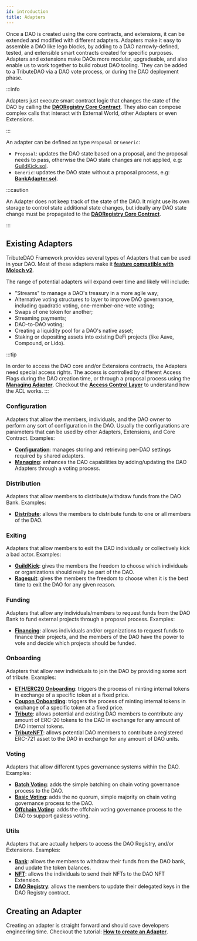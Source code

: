 ```yaml
---
id: introduction
title: Adapters
---
```


Once a DAO is created using the core contracts, and extensions, it can be extended and modified with different adapters. Adapters make it easy to assemble a DAO like lego blocks, by adding to a DAO narrowly-defined, tested, and extensible smart contracts created for specific purposes. Adapters and extensions make DAOs more modular, upgradeable, and also enable us to work together to build robust DAO tooling. They can be added to a TributeDAO via a DAO vote process, or during the DAO deployment phase.

:::info

Adapters just execute smart contract logic that changes the state of the DAO by calling the **[DAORegistry Core Contract](/docs/contracts/core/dao-registry)**. They also can compose complex calls that interact with External World, other Adapters or even Extensions.

:::

An adapter can be defined as type `Proposal` or `Generic`:

- `Proposal`: updates the DAO state based on a proposal, and the proposal needs to pass, otherwise the DAO state changes are not applied, e.g: [GuildKick.sol](/docs/contracts/adapters/exiting/guild-kick-adapter).
- `Generic`: updates the DAO state without a proposal process, e.g: **[BankAdapter.sol](/docs/contracts/adapters/utils/bank-adapter)**.

:::caution

An Adapter does not keep track of the state of the DAO. It might use its own storage to control state additional state changes, but ideally any DAO state change must be propagated to the **[DAORegistry Core Contract](/docs/contracts/core/dao-registry)**.

:::

## Existing Adapters

TributeDAO Framework provides several types of Adapters that can be used in your DAO. Most of these adapters make it **[feature compatible with Moloch v2](/docs/intro/comparison/moloch)**.

The range of potential adapters will expand over time and likely will include:

- "Streams" to manage a DAO's treasury in a more agile way;
- Alternative voting structures to layer to improve DAO governance, including quadratic voting, one-member-one-vote voting;
- Swaps of one token for another;
- Streaming payments;
- DAO-to-DAO voting;
- Creating a liquidity pool for a DAO's native asset;
- Staking or depositing assets into existing DeFi projects (like Aave, Compound, or Lido).

:::tip

In order to access the DAO core and/or Extensions contracts, the Adapters need special access rights. The access is controlled by different Access Flags during the DAO creation time, or through a proposal process using the **[Managing Adapter](/docs/contracts/adapters/configuration/managing-adapter)**. Checkout the **[Access Control Layer](/docs/intro/design/access-control)** to understand how the ACL works.
:::

### Configuration

Adapters that allow the members, individuals, and the DAO owner to perform any sort of configuration in the DAO. Usually the configurations are parameters that can be used by other Adapters, Extensions, and Core Contract. Examples:

- **[Configuration](/docs/contracts/adapters/configuration/configuration-adapter)**: manages storing and retrieving per-DAO settings required by shared adapters.
- **[Managing](/docs/contracts/adapters/configuration/managing-adapter)**: enhances the DAO capabilities by adding/updating the DAO Adapters through a voting process.

### Distribution

Adapters that allow members to distribute/withdraw funds from the DAO Bank. Examples:

- **[Distribute](/docs/contracts/adapters/distribution/distribute-adapter)**: allows the members to distribute funds to one or all members of the DAO.

### Exiting

Adapters that allow members to exit the DAO individually or collectively kick a bad actor. Examples:

- **[GuildKick](/docs/contracts/adapters/exiting/guild-kick-adapter)**: gives the members the freedom to choose which individuals or organizations should really be part of the DAO.
- **[Ragequit](/docs/contracts/adapters/exiting/rage-quit-adapter)**: gives the members the freedom to choose when it is the best time to exit the DAO for any given reason.

### Funding

Adapters that allow any individuals/members to request funds from the DAO Bank to fund external projects through a proposal process. Examples:

- **[Financing](/docs/contracts/adapters/funding/financing-adapter)**: allows individuals and/or organizations to request funds to finance their projects, and the members of the DAO have the power to vote and decide which projects should be funded.

### Onboarding

Adapters that allow new individuals to join the DAO by providing some sort of tribute. Examples:

- **[ETH/ERC20 Onboarding](/docs/contracts/adapters/onboarding/onboarding-adapter)**: triggers the process of minting internal tokens in exchange of a specific token at a fixed price.
- **[Coupon Onboarding](/docs/contracts/adapters/onboarding/coupon-onboarding-adapter)**: triggers the process of minting internal tokens in exchange of a specific token at a fixed price.
- **[Tribute](/docs/contracts/adapters/onboarding/tribute-adapter)**: allows potential and existing DAO members to contribute any amount of ERC-20 tokens to the DAO in exchange for any amount of DAO internal tokens.
- **[TributeNFT](/docs/contracts/adapters/onboarding/tribute-nft-adapter)**: allows potential DAO members to contribute a registered ERC-721 asset to the DAO in exchange for any amount of DAO units.

### Voting

Adapters that allow different types governance systems within the DAO. Examples:

- **[Batch Voting](/docs/contracts/adapters/voting/batch-voting-adapter)**: adds the simple batching on chain voting governance process to the DAO.
- **[Basic Voting](/docs/contracts/adapters/voting/basic-voting-adapter)**: adds the no quorum, simple majority on chain voting governance process to the DAO.
- **[Offchain Voting](/docs/contracts/adapters/voting/offchain-voting-adapter)**: adds the offchain voting governance process to the DAO to support gasless voting.

### Utils

Adapters that are actually helpers to access the DAO Registry, and/or Extensions. Examples:

- **[Bank](/docs/contracts/adapters/utils/bank-adapter)**: allows the members to withdraw their funds from the DAO bank, and update the token balances.
- **[NFT](/docs/contracts/adapters/utils/nft-adapter)**: allows the individuals to send their NFTs to the DAO NFT Extension.
- **[DAO Registry](/docs/contracts/adapters/utils/dao-registry-adapter)**: allows the members to update their delegated keys in the DAO Registry contract.

## Creating an Adapter

Creating an adapter is straight forward and should save developers engineering time. Checkout the tutorial: **[How to create an Adapter](/docs/tutorial/adapters/creating-an-adapter)**.
